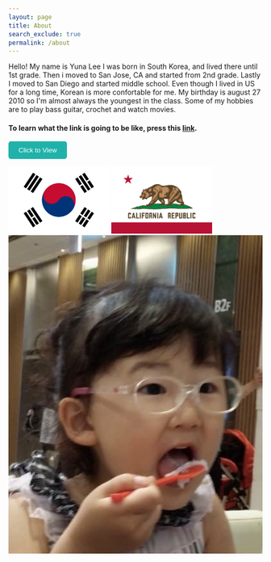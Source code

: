 ```yaml
---
layout: page
title: About
search_exclude: true
permalink: /about
---
```


Hello! 
My name is Yuna Lee 
I was born in South Korea, and lived there until 1st grade. Then i moved to San Jose, CA and started from 2nd grade. Lastly I moved to San Diego and started middle school. Even though I lived in US for a long time, Korean is more confortable for me. My birthday is august 27 2010 so I'm almost always the youngest in the class. Some of my hobbies are to play bass guitar, crochet and watch movies. 

#### To learn what the link is going to be like, press this [link](blog.md).

<a href="https://yuna599.github.io/Lucky-Charms/blogs/" style="text-decoration: none;">
    <button style="background-color: #20B2AA; color: white; padding: 10px 20px; border: none; border-radius: 5px; cursor: pointer;">
        Click to View
    </button>

<img alt="Please Work" src="navigation/images/notebooks/korean-flag.jpg" style="width:200px; height:auto;"> <img alt="Please Work" src="navigation/images/notebooks/Flag_of_California.svg.png" style="width:200px; height:auto;">
![alt text](images/notebooks/IMG_4597.jpeg)